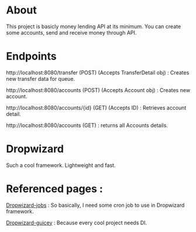 # About
This project is basicly money lending API at its minimum. You can create some accounts, send and receive money through API.

# Endpoints
http://localhost:8080/transfer (POST) (Accepts TransferDetail obj) : Creates new transfer data for queue.

http://localhost:8080/accounts (POST) (Accepts Account obj) : Creates new account.

http://localhost:8080/accounts/{id} (GET) (Accepts ID) : Retrieves account detail.

http://localhost:8080/accounts (GET) : returns all Accounts details.

# Dropwizard
Such a cool framework. Lightweight and fast. 

# Referenced pages : 

[Dropwizard-jobs](https://github.com/dropwizard-jobs/dropwizard-jobs) :  So basically, I need some cron job to use in Dropwizard framework.
 
[Dropwizard-guicey](https://github.com/xvik/dropwizard-guicey) : Because every cool project needs DI.


